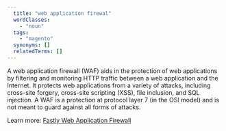 ```yaml
---
  title: "web application firewal"
  wordClasses:
    - "noun"
  tags:
    - "magento"
  synonyms: []
  relatedTerms: []
---
```

A web application firewall (WAF) aids in the protection of web applications by filtering and monitoring HTTP traffic between a web application and the Internet. It protects web applications from a variety of attacks, including cross-site forgery, cross-site scripting (XSS), file inclusion, and SQL injection. A WAF is a protection at protocol layer 7 (in the OSI model) and is not meant to guard against all forms of attacks.

Learn more: [Fastly Web Application Firewall](https://devdocs.magento.com/cloud/cdn/fastly-waf-service.html)
